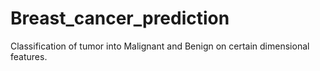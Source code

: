 # Breast_cancer_prediction
Classification of tumor into Malignant and Benign on certain dimensional features.
